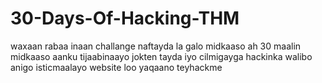 # 30-Days-Of-Hacking-THM
waxaan rabaa inaan challange naftayda la galo midkaaso ah 30 maalin midkaaso aanku tijaabinaayo jokten tayda iyo cilmigayga hackinka walibo anigo isticmaalayo website loo yaqaano teyhackme
